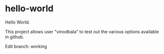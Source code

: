 # hello-world
Hello World.

This project allows user "vinodbala" to test out the various options available in github.

Edit branch: working
